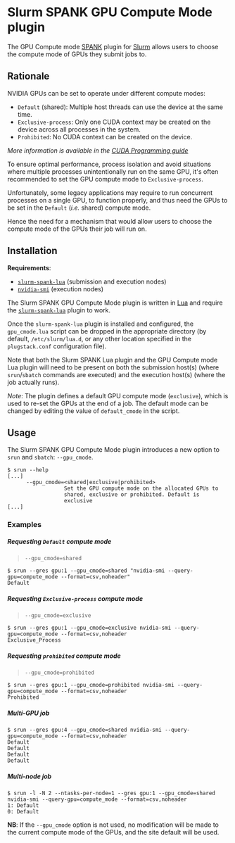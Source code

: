 # Slurm SPANK GPU Compute Mode plugin

The GPU Compute mode [SPANK](https://slurm.schedmd.com/spank.html) plugin for
[Slurm](https://slurm.schedmd.com/) allows users to choose the compute mode of
GPUs they submit jobs to.

## Rationale

NVIDIA GPUs can be set to operate under different compute modes:

* `Default` (shared): Multiple host threads can use the device
  at the same time.
* `Exclusive-process`: Only one CUDA context may be created on
  the device across all processes in the system.
* `Prohibited`: No CUDA context can be created on the device.

_More information is available in the [CUDA Programming
guide](http://docs.nvidia.com/cuda/cuda-c-programming-guide/index.html#compute-modes)_


To ensure optimal performance, process isolation and avoid situations where
multiple processes unintentionally run on the same GPU, it's often recommended
to set the GPU compute mode to `Exclusive-process`.

Unfortunately, some legacy applications may require to run concurrent processes
on a single GPU, to function properly,  and thus need the GPUs to be set in the
`Default` (_i.e._ shared) compute mode.

Hence the need for a mechanism that would allow users to choose the compute
mode of the GPUs their job will run on.


## Installation

**Requirements**:
* [`slurm-spank-lua`](https://github.com/stanford-rc/slurm-spank-lua)
  (submission and execution nodes)
* [`nvidia-smi`](https://developer.nvidia.com/nvidia-system-management-interface)
(execution nodes)

The Slurm SPANK GPU Compute Mode plugin is written in [Lua](http://www.lua.org)
and require the
[`slurm-spank-lua`](https://github.com/stanford-rc/slurm-spank-lua) plugin to
work.


Once the `slurm-spank-lua` plugin is installed and configured, the
`gpu_cmode.lua` script can be dropped in the appropriate directory (by default,
`/etc/slurm/lua.d`, or any other location specified in the `plugstack.conf`
configuration file).


Note that both the Slurm SPANK Lua plugin and the GPU Compute mode Lua plugin
will need to be present on both the submission host(s) (where
`srun`/`sbatch` commands are executed) and the execution host(s) (where the job
actually runs).


_Note_: The plugin defines a default GPU compute mode (`exclusive`), which is
used to re-set the GPUs at the end of a job. The default mode can be changed
by editing the value of `default_cmode` in the script.



## Usage

The Slurm SPANK GPU Compute Mode plugin introduces a new option to `srun` and
`sbatch`: `--gpu_cmode`.

```
$ srun --help
[...]
      --gpu_cmode=<shared|exclusive|prohibited>
                  Set the GPU compute mode on the allocated GPUs to
                  shared, exclusive or prohibited. Default is
                  exclusive
[...]
```

### Examples

##### Requesting `Default` compute mode
  > `--gpu_cmode=shared`

  ```
  $ srun --gres gpu:1 --gpu_cmode=shared "nvidia-smi --query-gpu=compute_mode --format=csv,noheader"
  Default
  ```

##### Requesting `Exclusive-process` compute mode
  > `--gpu_cmode=exclusive`

  ```
  $ srun --gres gpu:1 --gpu_cmode=exclusive nvidia-smi --query-gpu=compute_mode --format=csv,noheader
  Exclusive_Process
  ```

##### Requesting `prohibited` compute mode
  > `--gpu_cmode=prohibited`

  ```
  $ srun --gres gpu:1 --gpu_cmode=prohibited nvidia-smi --query-gpu=compute_mode --format=csv,noheader
  Prohibited
  ```

##### Multi-GPU job

  ```
  $ srun --gres gpu:4 --gpu_cmode=shared nvidia-smi --query-gpu=compute_mode --format=csv,noheader
  Default
  Default
  Default
  Default
  ```

##### Multi-node job

  ```
  $ srun -l -N 2 --ntasks-per-node=1 --gres gpu:1 --gpu_cmode=shared nvidia-smi --query-gpu=compute_mode --format=csv,noheader
  1: Default
  0: Default
  ```

**NB**: If the `--gpu_cmode` option is not used, no modification will be made
to the current compute mode of the GPUs, and the site default will be used.

